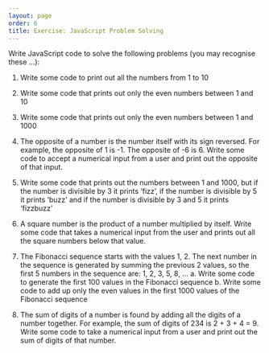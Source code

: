 ```yaml
---
layout: page
order: 6
title: Exercise: JavaScript Problem Solving
---
```


Write JavaScript code to solve the following problems (you may recognise these ...):

1. Write some code to print out all the numbers from 1 to 10

2. Write some code that prints out only the even numbers between 1 and 10

3. Write some code that prints out only the even numbers between 1 and 1000

4. The opposite of a number is the number itself with its sign reversed. For example, the opposite of 1 is -1. The opposite of -6 is 6. Write some code to accept a numerical input from a user and print out the opposite of that input.

5. Write some code that prints out the numbers between 1 and 1000, but if the number is divisible by 3 it prints ‘fizz’, if the number is divisible by 5 it prints ‘buzz’ and if the number is divisible by 3 and 5 it prints ‘fizzbuzz’

6. A square number is the product of a number multiplied by itself. Write some code that takes a numerical input from the user and prints out all the square numbers below that value.

7. The Fibonacci sequence starts with the values 1, 2. The next number in the sequence is generated by summing the previous 2 values, so the first 5 numbers in the sequence are:
   1, 2, 3, 5, 8, …
   a. Write some code to generate the first 100 values in the Fibonacci sequence
   b. Write some code to add up only the even values in the first 1000 values of the Fibonacci sequence

8. The sum of digits of a number is found by adding all the digits of a number together. For example, the sum of digits of 234 is 2 + 3 + 4 = 9. Write some code to take a numerical input from a user and print out the sum of digits of that number.
